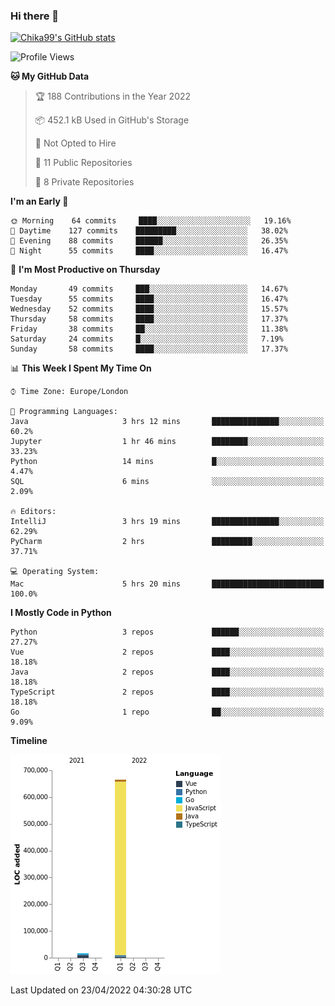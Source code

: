 ### Hi there 👋
[![Chika99's GitHub stats](https://github-readme-stats.vercel.app/api?username=Chika99&count_private=true&show_icons=true)](https://github.com/anuraghazra/github-readme-stats)

<!--START_SECTION:waka-->
![Profile Views](http://img.shields.io/badge/Profile%20Views-1-blue)

**🐱 My GitHub Data** 

> 🏆 188 Contributions in the Year 2022
 > 
> 📦 452.1 kB Used in GitHub's Storage 
 > 
> 🚫 Not Opted to Hire
 > 
> 📜 11 Public Repositories 
 > 
> 🔑 8 Private Repositories  
 > 
**I'm an Early 🐤** 

```text
🌞 Morning    64 commits     ████░░░░░░░░░░░░░░░░░░░░░   19.16% 
🌆 Daytime    127 commits    █████████░░░░░░░░░░░░░░░░   38.02% 
🌃 Evening    88 commits     ██████░░░░░░░░░░░░░░░░░░░   26.35% 
🌙 Night      55 commits     ████░░░░░░░░░░░░░░░░░░░░░   16.47%

```
📅 **I'm Most Productive on Thursday** 

```text
Monday       49 commits     ███░░░░░░░░░░░░░░░░░░░░░░   14.67% 
Tuesday      55 commits     ████░░░░░░░░░░░░░░░░░░░░░   16.47% 
Wednesday    52 commits     ████░░░░░░░░░░░░░░░░░░░░░   15.57% 
Thursday     58 commits     ████░░░░░░░░░░░░░░░░░░░░░   17.37% 
Friday       38 commits     ██░░░░░░░░░░░░░░░░░░░░░░░   11.38% 
Saturday     24 commits     █░░░░░░░░░░░░░░░░░░░░░░░░   7.19% 
Sunday       58 commits     ████░░░░░░░░░░░░░░░░░░░░░   17.37%

```


📊 **This Week I Spent My Time On** 

```text
⌚︎ Time Zone: Europe/London

💬 Programming Languages: 
Java                     3 hrs 12 mins       ███████████████░░░░░░░░░░   60.2% 
Jupyter                  1 hr 46 mins        ████████░░░░░░░░░░░░░░░░░   33.23% 
Python                   14 mins             █░░░░░░░░░░░░░░░░░░░░░░░░   4.47% 
SQL                      6 mins              ░░░░░░░░░░░░░░░░░░░░░░░░░   2.09%

🔥 Editors: 
IntelliJ                 3 hrs 19 mins       ███████████████░░░░░░░░░░   62.29% 
PyCharm                  2 hrs               █████████░░░░░░░░░░░░░░░░   37.71%

💻 Operating System: 
Mac                      5 hrs 20 mins       █████████████████████████   100.0%

```

**I Mostly Code in Python** 

```text
Python                   3 repos             ██████░░░░░░░░░░░░░░░░░░░   27.27% 
Vue                      2 repos             ████░░░░░░░░░░░░░░░░░░░░░   18.18% 
Java                     2 repos             ████░░░░░░░░░░░░░░░░░░░░░   18.18% 
TypeScript               2 repos             ████░░░░░░░░░░░░░░░░░░░░░   18.18% 
Go                       1 repo              ██░░░░░░░░░░░░░░░░░░░░░░░   9.09%

```


**Timeline**

![Chart not found](https://raw.githubusercontent.com/Chika99/Chika99/main/charts/bar_graph.png) 


 Last Updated on 23/04/2022 04:30:28 UTC
<!--END_SECTION:waka-->

<!--
**Chika99/Chika99** is a ✨ _special_ ✨ repository because its `README.md` (this file) appears on your GitHub profile.

Here are some ideas to get you started:

- 🔭 I’m currently working on ...
- 🌱 I’m currently learning ...
- 👯 I’m looking to collaborate on ...
- 🤔 I’m looking for help with ...
- 💬 Ask me about ...
- 📫 How to reach me: ...
- 😄 Pronouns: ...
- ⚡ Fun fact: ...
-->
